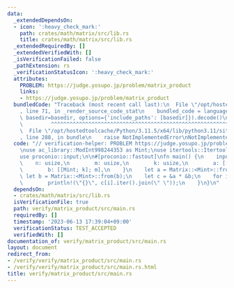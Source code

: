 ```yaml
---
data:
  _extendedDependsOn:
  - icon: ':heavy_check_mark:'
    path: crates/math/matrix/src/lib.rs
    title: crates/math/matrix/src/lib.rs
  _extendedRequiredBy: []
  _extendedVerifiedWith: []
  _isVerificationFailed: false
  _pathExtension: rs
  _verificationStatusIcon: ':heavy_check_mark:'
  attributes:
    PROBLEM: https://judge.yosupo.jp/problem/matrix_product
    links:
    - https://judge.yosupo.jp/problem/matrix_product
  bundledCode: "Traceback (most recent call last):\n  File \"/opt/hostedtoolcache/Python/3.11.5/x64/lib/python3.11/site-packages/onlinejudge_verify/documentation/build.py\"\
    , line 71, in _render_source_code_stat\n    bundled_code = language.bundle(stat.path,\
    \ basedir=basedir, options={'include_paths': [basedir]}).decode()\n          \
    \         ^^^^^^^^^^^^^^^^^^^^^^^^^^^^^^^^^^^^^^^^^^^^^^^^^^^^^^^^^^^^^^^^^^^^^^^^^^^^^^^^^\n\
    \  File \"/opt/hostedtoolcache/Python/3.11.5/x64/lib/python3.11/site-packages/onlinejudge_verify/languages/rust.py\"\
    , line 288, in bundle\n    raise NotImplementedError\nNotImplementedError\n"
  code: "// verification-helper: PROBLEM https://judge.yosupo.jp/problem/matrix_product\n\
    \nuse ac_library::ModInt998244353 as Mint;\nuse itertools::Itertools;\nuse matrix::Matrix;\n\
    use proconio::input;\n\n#[proconio::fastout]\nfn main() {\n    input! {\n    \
    \    n: usize,\n        m: usize,\n        k: usize,\n        a: [[Mint; m]; n],\n\
    \        b: [[Mint; k]; m],\n    }\n    let a = Matrix::<Mint>::from(a);\n   \
    \ let b = Matrix::<Mint>::from(b);\n    let c = &a * &b;\n    for i in 0..n {\n\
    \        println!(\"{}\", c[i].iter().join(\" \"));\n    }\n}\n"
  dependsOn:
  - crates/math/matrix/src/lib.rs
  isVerificationFile: true
  path: verify/matrix_product/src/main.rs
  requiredBy: []
  timestamp: '2023-06-13 17:39:04+09:00'
  verificationStatus: TEST_ACCEPTED
  verifiedWith: []
documentation_of: verify/matrix_product/src/main.rs
layout: document
redirect_from:
- /verify/verify/matrix_product/src/main.rs
- /verify/verify/matrix_product/src/main.rs.html
title: verify/matrix_product/src/main.rs
---
```

